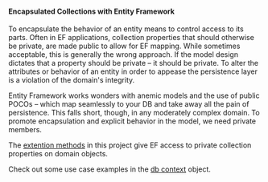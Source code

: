 
#### Encapsulated Collections with Entity Framework

To encapsulate the behavior of an entity means to control access to its parts. Often in EF applications, collection properties that should otherwise be private, are made public to allow for EF mapping. While sometimes acceptable, this is generally the wrong approach. If the model design dictates that a property should be private – it should be private. To alter the attributes or behavior of an entity in order to appease the persistence layer is a violation of the domain's integrity.

Entity Framework works wonders with anemic models and the use of public POCOs – which map seamlessly to your DB and take away all the pain of persistence. This falls short, though, in any moderately complex domain. To promote encapsulation and explicit behavior in the model, we need private members.

The <a href="https://github.com/markmillercc/EFEncapsulated/blob/master/EFEncapsulated/Extensions/EntityTypeConfigurationExtensions.cs" target="_blank">extention methods</a> in this project give EF access to private collection properties on domain objects.

Check out some use case examples in the <a href="https://github.com/markmillercc/EFEncapsulated/blob/master/EFEncapsulated/DAL/Model1Context.cs" target="_blank">db context</a> object.
